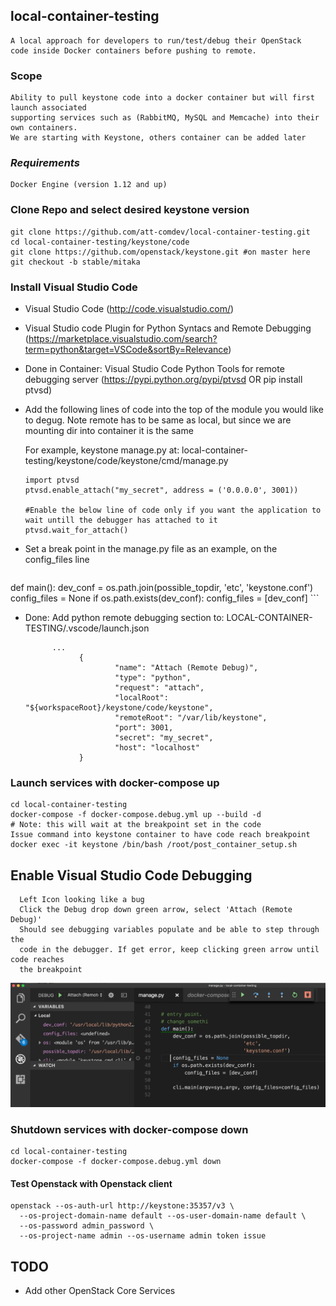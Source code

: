 ## local-container-testing
```
A local approach for developers to run/test/debug their OpenStack 
code inside Docker containers before pushing to remote. 
```

### Scope
```
Ability to pull keystone code into a docker container but will first launch associated 
supporting services such as (RabbitMQ, MySQL and Memcache) into their own containers.  
We are starting with Keystone, others container can be added later
```

### *Requirements*
```
Docker Engine (version 1.12 and up)
```

### Clone Repo and select desired keystone version
```
git clone https://github.com/att-comdev/local-container-testing.git
cd local-container-testing/keystone/code
git clone https://github.com/openstack/keystone.git #on master here
git checkout -b stable/mitaka
```

### Install Visual Studio Code
- Visual Studio Code (http://code.visualstudio.com/)
- Visual Studio code Plugin for Python Syntacs and Remote Debugging (https://marketplace.visualstudio.com/search?term=python&target=VSCode&sortBy=Relevance)
- Done in Container: Visual Studio Code Python Tools for remote debugging server (https://pypi.python.org/pypi/ptvsd OR pip install ptvsd)
- Add the following lines of code into the top of the module you would like to degug. Note remote has to be same as local, but since we are mounting dir into container it is the same

  For example, keystone manage.py at: 
  local-container-testing/keystone/code/keystone/cmd/manage.py
    
    ```
    import ptvsd
    ptvsd.enable_attach("my_secret", address = ('0.0.0.0', 3001))

    #Enable the below line of code only if you want the application to wait untill the debugger has attached to it
    ptvsd.wait_for_attach()
    ```
- Set a break point in the manage.py file as an example, on the config_files line
    
    ```
def main():
    dev_conf = os.path.join(possible_topdir,
                            'etc',
                            'keystone.conf')
    config_files = None
    if os.path.exists(dev_conf):
        config_files = [dev_conf]
    ```
- Done: Add python remote debugging section to: 
LOCAL-CONTAINER-TESTING/.vscode/launch.json
   
    ```       
          ...        
                {
                        "name": "Attach (Remote Debug)",
                        "type": "python",
                        "request": "attach",
                        "localRoot": "${workspaceRoot}/keystone/code/keystone",
                        "remoteRoot": "/var/lib/keystone",
                        "port": 3001,
                        "secret": "my_secret",
                        "host": "localhost"
                }
    ```

### Launch services with docker-compose up
```
cd local-container-testing
docker-compose -f docker-compose.debug.yml up --build -d
# Note: this will wait at the breakpoint set in the code
Issue command into keystone container to have code reach breakpoint
docker exec -it keystone /bin/bash /root/post_container_setup.sh
```

## Enable Visual Studio Code Debugging 
```
  Left Icon looking like a bug
  Click the Debug drop down green arrow, select 'Attach (Remote Debug)'
  Should see debugging variables populate and be able to step through the 
  code in the debugger. If get error, keep clicking green arrow until code reaches
  the breakpoint
```

![visual studio code debugging](vscode.png)



### Shutdown services with docker-compose down
```
cd local-container-testing
docker-compose -f docker-compose.debug.yml down
```


#### Test Openstack with Openstack client
```
openstack --os-auth-url http://keystone:35357/v3 \
  --os-project-domain-name default --os-user-domain-name default \
  --os-password admin_password \
  --os-project-name admin --os-username admin token issue
```


## TODO

* Add other OpenStack Core Services

